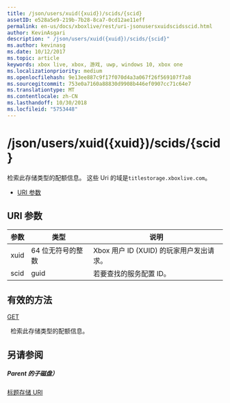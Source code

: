 ```yaml
---
title: /json/users/xuid({xuid})/scids/{scid}
assetID: e528a5e9-219b-7b28-8ca7-0cd12ae11eff
permalink: en-us/docs/xboxlive/rest/uri-jsonusersxuidscidsscid.html
author: KevinAsgari
description: " /json/users/xuid({xuid})/scids/{scid}"
ms.author: kevinasg
ms.date: 10/12/2017
ms.topic: article
keywords: xbox live, xbox, 游戏, uwp, windows 10, xbox one
ms.localizationpriority: medium
ms.openlocfilehash: 9e13ee887c9f17f070d4a3a067f26f569107f7a8
ms.sourcegitcommit: 753e0a7160a88830d9908b446ef0907cc71c64e7
ms.translationtype: MT
ms.contentlocale: zh-CN
ms.lasthandoff: 10/30/2018
ms.locfileid: "5753448"
---
```

# <a name="jsonusersxuidxuidscidsscid"></a>/json/users/xuid({xuid})/scids/{scid}
检索此存储类型的配额信息。 这些 Uri 的域是`titlestorage.xboxlive.com`。
 
  * [URI 参数](#ID4EV)
 
<a id="ID4EV"></a>

 
## <a name="uri-parameters"></a>URI 参数
 
| 参数| 类型| 说明| 
| --- | --- | --- | 
| xuid| 64 位无符号的整数| Xbox 用户 ID (XUID) 的玩家用户发出请求。| 
| scid| guid| 若要查找的服务配置 ID。| 
  
<a id="ID4E3B"></a>

 
## <a name="valid-methods"></a>有效的方法

[GET](uri-jsonusersxuidscidsscid-get.md)

&nbsp;&nbsp;检索此存储类型的配额信息。 
 
<a id="ID4EGC"></a>

 
## <a name="see-also"></a>另请参阅
 
<a id="ID4EIC"></a>

 
##### <a name="parent"></a>Parent 的子磁盘） 

[标题存储 URI](atoc-reference-storagev2.md)

   